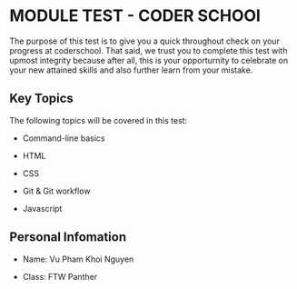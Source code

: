 # MODULE TEST - CODER SCHOOl

The purpose of this test is to give you a quick throughout check on your progress at coderschool. That said, we trust you to complete this test with upmost integrity because after all, this is your opporturnity to celebrate on your new attained skills and also further learn from your mistake.

## Key Topics

The following topics will be covered in this test:

- Command-line basics

- HTML

- CSS
- Git & Git workflow
- Javascript

## Personal Infomation

- Name: Vu Pham Khoi Nguyen

- Class: FTW Panther
